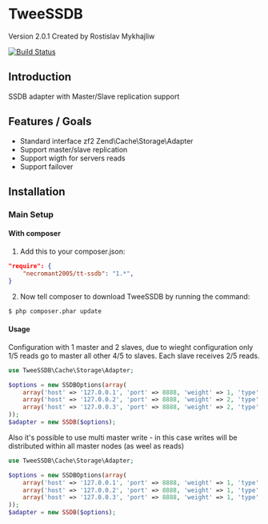 TweeSSDB
===========

Version 2.0.1 Created by Rostislav Mykhajliw

[![Build Status](https://travis-ci.org/necromant2005/tt-SSDB.png?branch=master)](https://travis-ci.org/necromant2005/tt-SSDB)

Introduction
------------

SSDB adapter with Master/Slave replication support

Features / Goals
----------------

* Standard interface zf2 Zend\Cache\Storage\Adapter
* Support master/slave replication
* Support wigth for servers reads
* Support failover

Installation
------------

### Main Setup

#### With composer

1. Add this to your composer.json:

```json
"require": {
    "necromant2005/tt-ssdb": "1.*",
}
```

2. Now tell composer to download TweeSSDB by running the command:

```bash
$ php composer.phar update
```

#### Usage

Configuration with 1 master and 2 slaves, due to wieght configuration only 1/5 reads go to master all other 4/5 to slaves.
Each slave receives 2/5 reads.
```php
use TweeSSDB\Cache\Storage\Adapter;

$options = new SSDBOptions(array(
    array('host' => '127.0.0.1', 'port' => 8888, 'weight' => 1, 'type' => 'master'),
    array('host' => '127.0.0.2', 'port' => 8888, 'weight' => 2, 'type' => 'slave'),
    array('host' => '127.0.0.3', 'port' => 8888, 'weight' => 2, 'type' => 'slave'),
));
$adapter = new SSDB($options);

```

Also it's possible to use multi master write - in this case writes will be distributed within all master nodes (as weel as reads)
```php
use TweeSSDB\Cache\Storage\Adapter;

$options = new SSDBOptions(array(
    array('host' => '127.0.0.1', 'port' => 8888, 'weight' => 1, 'type' => 'master'),
    array('host' => '127.0.0.2', 'port' => 8888, 'weight' => 1, 'type' => 'master'),
    array('host' => '127.0.0.3', 'port' => 8888, 'weight' => 1, 'type' => 'master'),
));
$adapter = new SSDB($options);

```
